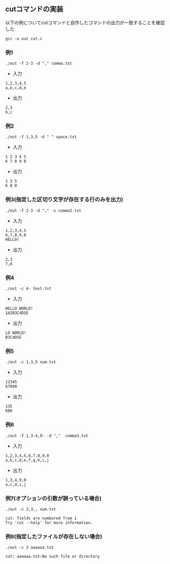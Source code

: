 ## cutコマンドの実装

以下の例についてcutコマンドと自作したコマンドの出力が一致することを確認した

```
gcc -o out cut.c
```

### 例1
```
./out -f 2-3 -d "," comma.txt
```

- 入力
```
1,2,3,4,5
a,b,c,d,e
```

- 出力
```
2,3
b,c
```

### 例2
```
./out -f 1,3,5 -d " " space.txt
```


- 入力
```
1 2 3 4 5
6 7 8 9 0
```

- 出力
```
1 3 5
6 8 0
```

### 例3(指定した区切り文字が存在する行のみを出力)
```
./out -f 2-3 -d "," -s comma2.txt
```

- 入力
```
1,2,3,4,5
6,7,8,9,0
HELLO!
```

- 出力	
```
2,3
7,8
```

### 例4
```
./out -c 4- text.txt 
```

- 入力	
```
HELLO WORLD!
1A2B3C4D5E
```

- 出力
```
LO WORLD!
B3C4D5E
```

### 例5
```
./out -c 1,3,5 num.txt
```

- 入力
```
12345
67890
```

- 出力
```
135
680
```

### 例6
```
./out -f 1,3-4,9- -d ","  comma3.txt
```

- 入力
```
1,2,3,4,5,6,7,8,9,0
a,b,c,d,e,f,g,h,i,j
```

- 出力
```
1,3,4,9,0
a,c,d,i,j
```

### 例7(オプションの引数が誤っている場合)
```
./out -c 2,3,, num.txt
```

```
cut: fields are numbered from 1
Try 'cut --help' for more information.
```

### 例8(指定したファイルが存在しない場合)

```
./out -c 3 aaaaaa.txt
```

```
cut: aaaaaa.txt:No such file or directory
```


